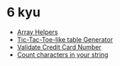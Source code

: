# 6 kyu

* [Array Helpers](https://www.codewars.com/kata/525d50d2037b7acd6e000534)
* [Tic-Tac-Toe-like table Generator](https://www.codewars.com/kata/5b817c2a0ce070ace8002be0)
* [Validate Credit Card Number](https://www.codewars.com/kata/validate-credit-card-number)
* [Count characters in your string](https://www.codewars.com/kata/52efefcbcdf57161d4000091)
